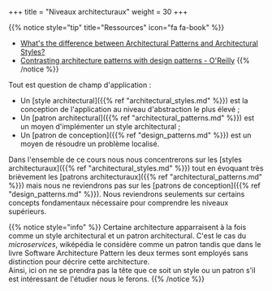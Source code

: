 +++
title = "Niveaux architecturaux"
weight = 30
+++

{{% notice style="tip" title="Ressources" icon="fa fa-book" %}}
- [What's the difference between Architectural Patterns and Architectural Styles?](https://stackoverflow.com/questions/3958316/whats-the-difference-between-architectural-patterns-and-architectural-styles)
- [Contrasting architecture patterns with design patterns - O'Reilly](https://www.oreilly.com/radar/contrasting-architecture-patterns-with-design-patterns/)
{{% /notice %}} 


Tout est question de champ d'application :
- Un [style architectural]({{% ref "architectural_styles.md" %}}) est la conception de l'application au niveau d'abstraction le plus élevé ;
- Un [patron architectural]({{% ref "architectural_patterns.md" %}}) est un moyen d'implémenter un style architectural ;
- Un [patron de conception]({{% ref "design_patterns.md" %}}) est un moyen de résoudre un problème localisé.

Dans l'ensemble de ce cours nous nous concentrerons sur les [styles architecturaux]({{% ref "architectural_styles.md" %}}) tout en évoquant très brièvement les [patrons architecturaux]({{% ref "architectural_patterns.md" %}}) mais nous ne reviendrons pas sur les [patrons de conception]({{% ref "design_patterns.md" %}}). Nous reviendrons seulements sur certains concepts fondamentaux nécessaire pour comprendre les niveaux supérieurs.


{{% notice style="info" %}}
Certaine architecture apparraisent à la fois comme un style architectural et un patron architectural. C'est le cas du *microservices*, wiképédia le considère comme un patron tandis que dans le livre Software Architecture Pattern les deux termes sont employés sans distinction pour décrire cette architecture.  
Ainsi, ici on ne se prendra pas la tête que ce soit un style ou un patron s'il est intéressant de l'étudier nous le ferons.
{{% /notice %}}